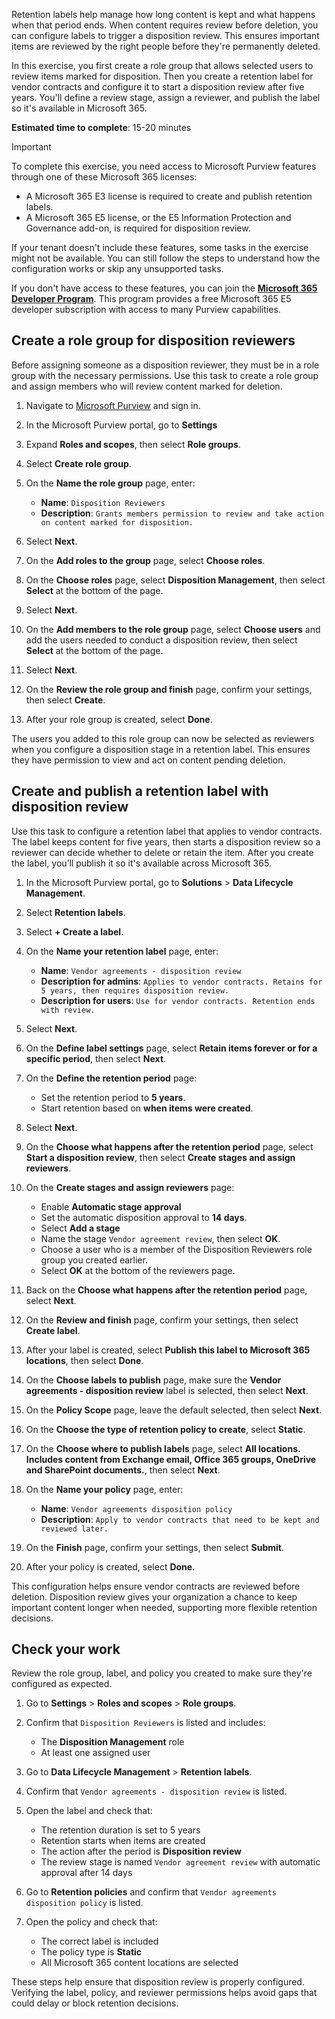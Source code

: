 Retention labels help manage how long content is kept and what happens when that period ends. When content requires review before deletion, you can configure labels to trigger a disposition review. This ensures important items are reviewed by the right people before they're permanently deleted.

In this exercise, you first create a role group that allows selected users to review items marked for disposition. Then you create a retention label for vendor contracts and configure it to start a disposition review after five years. You'll define a review stage, assign a reviewer, and publish the label so it's available in Microsoft 365.

**Estimated time to complete**: 15-20 minutes

> [!IMPORTANT]
> To complete this exercise, you need access to Microsoft Purview features through one of these Microsoft 365 licenses:
>
> - A Microsoft 365 E3 license is required to create and publish retention labels.
> - A Microsoft 365 E5 license, or the E5 Information Protection and Governance add-on, is required for disposition review.
>
> If your tenant doesn't include these features, some tasks in the exercise might not be available. You can still follow the steps to understand how the configuration works or skip any unsupported tasks.
>
> If you don't have access to these features, you can join the **[Microsoft 365 Developer Program](https://developer.microsoft.com/microsoft-365/dev-program)**. This program provides a free Microsoft 365 E5 developer subscription with access to many Purview capabilities.

## Create a role group for disposition reviewers

Before assigning someone as a disposition reviewer, they must be in a role group with the necessary permissions. Use this task to create a role group and assign members who will review content marked for deletion.

1. Navigate to [Microsoft Purview](https://purview.microsoft.com) and sign in.
1. In the Microsoft Purview portal, go to **Settings**
1. Expand **Roles and scopes**, then select **Role groups**.
1. Select **Create role group**.
1. On the **Name the role group** page, enter:

   - **Name**: `Disposition Reviewers`
   - **Description**: `Grants members permission to review and take action on content marked for disposition.`

1. Select **Next**.
1. On the **Add roles to the group** page, select **Choose roles**.
1. On the **Choose roles** page, select **Disposition Management**, then select **Select** at the bottom of the page.
1. Select **Next**.
1. On the **Add members to the role group** page, select **Choose users** and add the users needed to conduct a disposition review, then select **Select** at the bottom of the page.
1. Select **Next**.
1. On the **Review the role group and finish** page, confirm your settings, then select **Create**.
1. After your role group is created, select **Done**.

The users you added to this role group can now be selected as reviewers when you configure a disposition stage in a retention label. This ensures they have permission to view and act on content pending deletion.

## Create and publish a retention label with disposition review

Use this task to configure a retention label that applies to vendor contracts. The label keeps content for five years, then starts a disposition review so a reviewer can decide whether to delete or retain the item. After you create the label, you’ll publish it so it's available across Microsoft 365.

1. In the Microsoft Purview portal, go to **Solutions** > **Data Lifecycle Management**.
1. Select **Retention labels**.
1. Select **+ Create a label**.
1. On the **Name your retention label** page, enter:

   - **Name**: `Vendor agreements - disposition review`
   - **Description for admins**: `Applies to vendor contracts. Retains for 5 years, then requires disposition review.`
   - **Description for users**: `Use for vendor contracts. Retention ends with review.`

1. Select **Next**.
1. On the **Define label settings** page, select **Retain items forever or for a specific period**, then select **Next**.
1. On the **Define the retention period** page:

   - Set the retention period to **5 years**.
   - Start retention based on **when items were created**.

1. Select **Next**.
1. On the **Choose what happens after the retention period** page, select **Start a disposition review**, then select **Create stages and assign reviewers**.
1. On the **Create stages and assign reviewers** page:

   - Enable **Automatic stage approval**
   - Set the automatic disposition approval to **14 days**.
   - Select **Add a stage**
   - Name the stage `Vendor agreement review`, then select **OK**.
   - Choose a user who is a member of the Disposition Reviewers role group you created earlier.
   - Select **OK** at the bottom of the reviewers page.

1. Back on the **Choose what happens after the retention period** page, select **Next**.
1. On the **Review and finish** page, confirm your settings, then select **Create label**.
1. After your label is created, select **Publish this label to Microsoft 365 locations**, then select **Done**.
1. On the **Choose labels to publish** page, make sure the **Vendor agreements - disposition review** label is selected, then select **Next**.
1. On the **Policy Scope** page, leave the default selected, then select **Next**.
1. On the **Choose the type of retention policy to create​**, select **Static**.
1. On the **Choose where to publish labels** page, select **All locations. Includes content from Exchange email, Office 365 groups, OneDrive and SharePoint documents.**, then select **Next**.
1. On the **Name your policy** page, enter:

   - **Name**: `Vendor agreements disposition policy`
   - **Description**: `Apply to vendor contracts that need to be kept and reviewed later.`

1. On the **Finish** page, confirm your settings, then select **Submit**.
1. After your policy is created, select **Done**.

This configuration helps ensure vendor contracts are reviewed before deletion. Disposition review gives your organization a chance to keep important content longer when needed, supporting more flexible retention decisions.

## Check your work

Review the role group, label, and policy you created to make sure they're configured as expected.

1. Go to **Settings** > **Roles and scopes** > **Role groups**.
1. Confirm that `Disposition Reviewers` is listed and includes:

   - The **Disposition Management** role
   - At least one assigned user

1. Go to **Data Lifecycle Management** > **Retention labels**.
1. Confirm that `Vendor agreements - disposition review` is listed.
1. Open the label and check that:

   - The retention duration is set to 5 years
   - Retention starts when items are created
   - The action after the period is **Disposition review**
   - The review stage is named `Vendor agreement review` with automatic approval after 14 days

1. Go to **Retention policies** and confirm that `Vendor agreements disposition policy` is listed.
1. Open the policy and check that:

   - The correct label is included
   - The policy type is **Static**
   - All Microsoft 365 content locations are selected

These steps help ensure that disposition review is properly configured. Verifying the label, policy, and reviewer permissions helps avoid gaps that could delay or block retention decisions.
